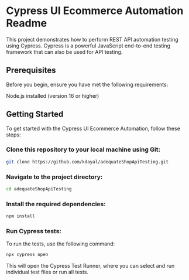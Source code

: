 # Cypress UI Ecommerce Automation Readme

This project demonstrates how to perform REST API automation testing using Cypress. Cypress is a powerful JavaScript end-to-end testing framework that can also be used for API testing.

## Prerequisites
Before you begin, ensure you have met the following requirements:

Node.js installed (version 16 or higher)

## Getting Started
To get started with the Cypress UI Ecommerce Automation, follow these steps:

### Clone this repository to your local machine using Git:
```bash
git clone https://github.com/kdayal/adequateShopApiTesting.git
```

### Navigate to the project directory:
```bash
cd adequateShopApiTesting
```

### Install the required dependencies:
```bash
npm install
```

### Run Cypress tests:

To run the tests, use the following command:
```bash
npx cypress open
```
This will open the Cypress Test Runner, where you can select and run individual test files or run all tests.